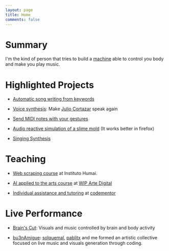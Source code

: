```yaml
---
layout: page
title: Home
comments: false
---
```


# Summary

I'm the kind of person that tries to build a [machine](https://www.youtube.com/watch?v=2TdsMe_1JtU&ab_channel=MathiasGatti) able to control you body and make you play music.

# Highlighted Projects

- [Automatic song writing from keywords](http://lyrics.mathigatti.com/)

- [Voice synthesis](http://voces.mathigatti.com/): Make [Julio Cortazar](https://es.wikipedia.org/wiki/Julio_Cort%C3%A1zar) speak again

- [Send MIDI notes with your gestures](https://gestos.mathigatti.com/)

- [Audio reactive simulation of a slime mold](https://physarum.mathigatti.com/) (It works better in firefox)

- [Singing Synthesis](https://pypi.org/project/midi2voice/)

# Teaching

- [Web scraping course](https://ihum.ai/cursos/web) at Instituto Humai.

- [AI applied to the arts course](https://curso.mathigatti.com/) at [WIP Arte Digital](https://wipartedigital.com/)

- [Individual assistance and tutoring](https://www.codementor.io/@mathiasgatti) at [codementor](https://www.codementor.io/)

# Live Performance

- <a href="https://vimeo.com/250628033">Brain's Cut</a>: Visuals and music controlled by brain and body activity

- <a href="https://www.youtube.com/watch?v=stfLFoA8maM">bu3nAmigue</a>: [solquemal](https://solquemal.com), [pablitx](https://pablitx.com/) and me formed an artistic collective focused on live music and visuals generation through coding.
